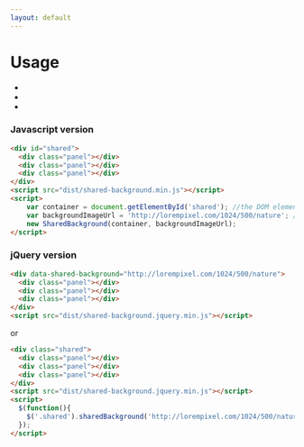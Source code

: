 ```yaml
---
layout: default
---
```



# Usage

<ul id="shared" class="simple" data-shared-background="http://lorempixel.com/1024/500/nature">
    <li class="panel"></li>
    <li class="panel large"></li>
    <li class="panel"></li>
  </ul>

### Javascript version
```html
<div id="shared">
  <div class="panel"></div>
  <div class="panel"></div>
  <div class="panel"></div>
</div>
<script src="dist/shared-background.min.js"></script>
<script>
    var container = document.getElementById('shared'); //the DOM element that contain all panels
    var backgroundImageUrl = 'http://lorempixel.com/1024/500/nature'; //the background image to use
    new SharedBackground(container, backgroundImageUrl);
</script>
```


### jQuery version

```html
<div data-shared-background="http://lorempixel.com/1024/500/nature">
  <div class="panel"></div>
  <div class="panel"></div>
  <div class="panel"></div>
</div>
<script src="dist/shared-background.jquery.min.js"></script>
```

or


```html
<div class="shared">
  <div class="panel"></div>
  <div class="panel"></div>
  <div class="panel"></div>
</div>
<script src="dist/shared-background.jquery.min.js"></script>
<script>
  $(function(){
    $('.shared').sharedBackground('http://lorempixel.com/1024/500/nature');
  });
</script>
```

<link rel="stylesheet" type="text/css" href="{{ '/styles.css' | relative_url }}">
<script src="{{ '/dist/shared-background.min.js' | relative_url }}"></script>
<script>
    var container = document.getElementById('shared');
    var backgroundImageUrl = 'http://lorempixel.com/1024/500/nature';
    new SharedBackground(container, backgroundImageUrl);
</script>